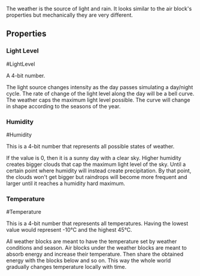 The weather is the source of light and rain. It looks similar to the air block's properties but mechanically they are very different.

## Properties

### Light Level
#LightLevel 

A 4-bit number. 

The light source changes intensity as the day passes simulating a day/night cycle. The rate of change of the light level along the day will be a bell curve. The weather caps the maximum light level possible. The curve will change in shape according to the seasons of the year.

### Humidity
#Humidity 

This is a 4-bit number that represents all possible states of weather.

If the value is 0, then it is a sunny day with a clear sky. Higher humidity creates bigger clouds that cap the maximum light level of the sky. Until a certain point where humidity will instead create precipitation. By that point, the clouds won't get bigger but raindrops will become more frequent and larger until it reaches a humidity hard maximum.

### Temperature
#Temperature

This is a 4-bit number that represents all temperatures. Having the lowest value would represent -10°C and the highest 45°C.

All weather blocks are meant to have the temperature set by weather conditions and season. Air blocks under the weather blocks are meant to absorb energy and increase their temperature. Then share the obtained energy with the blocks below and so on. This way the whole world gradually changes temperature locally with time.